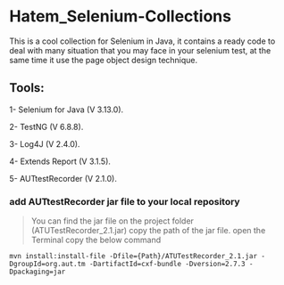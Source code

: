 # Hatem_Selenium-Collections
This is a cool collection for Selenium in Java, it contains a ready code to deal with many situation that you may face in your selenium test, at the same time it use the page object design technique.

## Tools: 

1- Selenium for Java (V 3.13.0).

2- TestNG (V 6.8.8).

3- Log4J (V 2.4.0).

4- Extends Report (V 3.1.5).

5- AUTtestRecorder (V 2.1.0).



### add AUTtestRecorder jar file to your local repository 
> You can find the jar file on the project folder (ATUTestRecorder_2.1.jar)
> copy the path of the jar file.
> open the Terminal
> copy the below command 

```
mvn install:install-file -Dfile={Path}/ATUTestRecorder_2.1.jar -DgroupId=org.aut.tm -DartifactId=cxf-bundle -Dversion=2.7.3 -Dpackaging=jar
```



